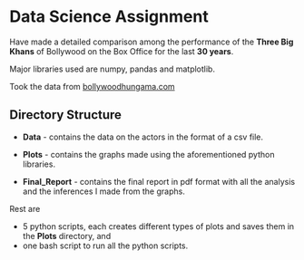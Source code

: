 # Data Science Assignment 

Have made a detailed comparison among the performance of the **Three Big Khans** of Bollywood on the Box Office for the last **30 years**.

Major libraries used are numpy, pandas and matplotlib. 

Took the data from [bollywoodhungama.com](https://www.bollywoodhungama.com)

## Directory Structure

- **Data** - contains the data on the actors in the format of a csv file. 

- **Plots** - contains the graphs made using the aforementioned python libraries. 

- **Final_Report** - contains the final report in pdf format with all the analysis and the inferences I made from the graphs. 

Rest are 
- 5 python scripts, each creates different types of plots and saves them in the **Plots** directory, and 
- one bash script to run all the python scripts. 

